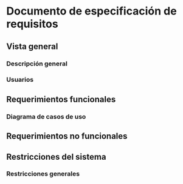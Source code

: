 # Documento de especificación de requisitos

## Vista general

### Descripción general

### Usuarios

## Requerimientos funcionales

### Diagrama de casos de uso

## Requerimientos no funcionales

## Restricciones del sistema

### Restricciones generales
